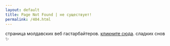 ```yaml
---
layout: default
title: Page Not Found | не существует!
permalink: /404.html
---
```

<p>страница молдавских веб гастарбайтеров. <a href="/">кликните сюда</a>. сладких снов ✨</p>
